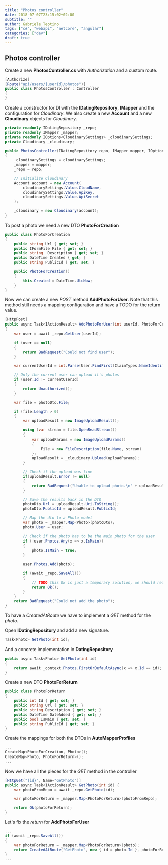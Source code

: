 ```yaml
---
title: "Photos controller"
date: 2018-07-07T23:15:02+02:00
subtitle: ""
author: Gabriele Teotino
tags: ["c#", "webapi", "netcore", "angular"]
categories: ["dev"]
draft: true
---
```


<!--more-->

## Photos controller

Create a new **PhotosController.cs** with *Authorization* and a custom route.

```c#
[Authorize]
[Route("api/users/{userId}/photos")]
public class PhotosController : Controller
{
}
```

Create a constructor for DI with the **IDatingRepository**, **IMapper** and the configuration for *Cloudinary*.
We also create a new **Account** and a new **Cloudinary** objects for *Cloudinary*.

```c#
private readonly IDatingRepository _repo;
private readonly IMapper _mapper;
private readonly IOptions<CloudinarySettings> _cloudinarySettings;
private Cloudinary _cloudinary;

public PhotosController(IDatingRepository repo, IMapper mapper, IOptions<CloudinarySettings> cloudinarySettings)
{
    _cloudinarySettings = cloudinarySettings;
    _mapper = mapper;
    _repo = repo;

    // Initialize Cloudinary
    Account account = new Account(
        cloudinarySettings.Value.CloudName,
        cloudinarySettings.Value.ApiKey,
        cloudinarySettings.Value.ApiSecret
    );

    _cloudinary = new Cloudinary(account);
}
```

To post a photo we need a new DTO **PhotoForCreation**

```c#
public class PhotoForCreation
{
    public string Url { get; set; }
    public IFormFile File { get; set; }
    public string  Description { get; set; }
    public DateTime Created { get; }
    public string PublicId { get; set; }

    public PhotoForCreation()
    {
        this.Created = DateTime.UtcNow;
    }
}
```

Now we can create a new *POST* method **AddPhotoForUser**. Note that this method still needs a mapping configuration and have a TODO for the return value.

```c#
[HttpPost]
public async Task<IActionResult> AddPhotoForUser(int userId, PhotoForCreation photoDto)
{
    var user = await _repo.GetUser(userId);

    if (user == null)
    {
        return BadRequest("Could not find user");
    }

    var currentUserId = int.Parse(User.FindFirst(ClaimTypes.NameIdentifier).Value);

    // Only the current user can upload it's photos
    if (user.Id != currentUserId)
    {
        return Unauthorized();
    }

    var file = photoDto.File;

    if (file.Length > 0)
    {
        var uploadResult = new ImageUploadResult();

        using (var stream = file.OpenReadStream())
        {
            var uploadParams = new ImageUploadParams()
            {
                File = new FileDescription(file.Name, stream)
            };
            uploadResult = _cloudinary.Upload(uploadParams);
        }

        // Check if the upload was fine
        if(uploadResult.Error != null)
        {
            return BadRequest("Unable to upload photo.\n" + uploadResult.Error.Message);
        }

        // Save the results back in the DTO
        photoDto.Url = uploadResult.Uri.ToString();
        photoDto.PublicId = uploadResult.PublicId;

        // Map the dto to a Photo model
        var photo = _mapper.Map<Photo>(photoDto);
        photo.User = user;

        // Check if the photo has to be the main photo for the user
        if (!user.Photos.Any(x => x.IsMain))
        {
            photo.IsMain = true;
        }

        user.Photos.Add(photo);

        if (await _repo.SaveAll())
        {
            // TODO this Ok is just a temporary solution, we should return a CreatedAtRoute
            return Ok();
        }
    }
    return BadRequest("Could not add the photo");
}
```

To have a *CreatedAtRoute* we have to implement a *GET* method for the *photo*.

Open **IDatingRepository** and add a new signature.

```c#
Task<Photo> GetPhoto(int id);
```

And a concrete implementation in **DatingRepository**

```c#
public async Task<Photo> GetPhoto(int id)
{
    return await _context.Photos.FirstOrDefaultAsync(x => x.Id == id);
}
```

Create a new DTO **PhotoForReturn**

```c#
public class PhotoForReturn
{
    public int Id { get; set; }
    public string Url { get; set; }
    public string Description { get; set; }
    public DateTime DateAdded { get; set; }
    public bool IsMain { get; set; }
    public string PublicId { get; set; }
}
```

Create the mappings for both the DTOs in **AutoMapperProfiles**

```c#
...
CreateMap<PhotoForCreation, Photo>();
CreateMap<Photo, PhotoForReturn>();
...
```


Now we have all the pieces for the *GET* method in the controller

```c#
[HttpGet("{id}", Name="GetPhoto")]
public async Task<IActionResult> GetPhoto(int id) {
    var photoFromRepo = await _repo.GetPhoto(id);

    var photoForReturn = _mapper.Map<PhotoForReturn>(photoFromRepo);

    return Ok(photoForReturn);
}
```

Let's fix the *return* for **AddPhotoForUser**

```c#
...
if (await _repo.SaveAll())
{
    var photoForReturn = _mapper.Map<PhotoForReturn>(photo);
    return CreatedAtRoute("GetPhoto", new { id = photo.Id }, photoForReturn);
}
...
```
